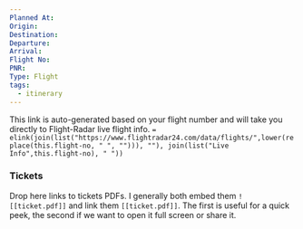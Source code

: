 ```yaml
---
Planned At: 
Origin: 
Destination:
Departure: 
Arrival: 
Flight No:
PNR: 
Type: Flight
tags:
  - itinerary
---
```

This link is auto-generated based on your flight number and will take you directly to Flight-Radar live flight info.
`= elink(join(list("https://www.flightradar24.com/data/flights/",lower(replace(this.flight-no, " ", ""))), ""), join(list("Live Info",this.flight-no), " "))`

### Tickets
Drop here links to tickets PDFs. I generally both embed them `![[ticket.pdf]]` and link them `[[ticket.pdf]]`. The first is useful for a quick peek, the second if we want to open it full screen or share it.